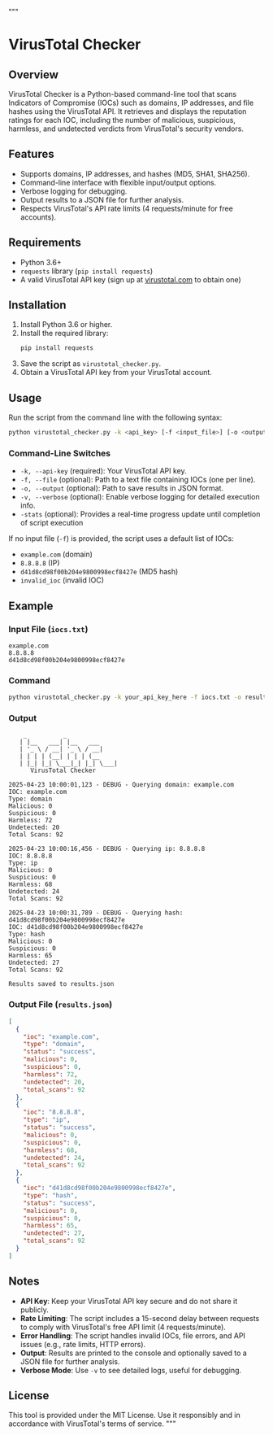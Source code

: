 """
# VirusTotal Checker

## Overview
VirusTotal Checker is a Python-based command-line tool that scans Indicators of Compromise (IOCs) such as domains, IP addresses, and file hashes using the VirusTotal API. It retrieves and displays the reputation ratings for each IOC, including the number of malicious, suspicious, harmless, and undetected verdicts from VirusTotal's security vendors.

## Features
- Supports domains, IP addresses, and hashes (MD5, SHA1, SHA256).
- Command-line interface with flexible input/output options.
- Verbose logging for debugging.
- Output results to a JSON file for further analysis.
- Respects VirusTotal's API rate limits (4 requests/minute for free accounts).

## Requirements
- Python 3.6+
- `requests` library (`pip install requests`)
- A valid VirusTotal API key (sign up at [virustotal.com](https://www.virustotal.com/) to obtain one)

## Installation
1. Install Python 3.6 or higher.
2. Install the required library:
   ```bash
   pip install requests
   ```
3. Save the script as `virustotal_checker.py`.
4. Obtain a VirusTotal API key from your VirusTotal account.

## Usage
Run the script from the command line with the following syntax:
```bash
python virustotal_checker.py -k <api_key> [-f <input_file>] [-o <output_file>] [-v]
```

### Command-Line Switches
- `-k, --api-key` (required): Your VirusTotal API key.
- `-f, --file` (optional): Path to a text file containing IOCs (one per line).
- `-o, --output` (optional): Path to save results in JSON format.
- `-v, --verbose` (optional): Enable verbose logging for detailed execution info.
- `-stats` (optional): Provides a real-time progress update until completion of script execution

If no input file (`-f`) is provided, the script uses a default list of IOCs:
- `example.com` (domain)
- `8.8.8.8` (IP)
- `d41d8cd98f00b204e9800998ecf8427e` (MD5 hash)
- `invalid_ioc` (invalid IOC)

## Example
### Input File (`iocs.txt`)
```text
example.com
8.8.8.8
d41d8cd98f00b204e9800998ecf8427e
```

### Command
```bash
python virustotal_checker.py -k your_api_key_here -f iocs.txt -o results.json -v
```

### Output
```
    _          _          
   | |__   ___| |__   ___ 
   | '_ \ / __| '_ \ / __|
   | | | | (__| | | | (__ 
   | |_| |_| \___|_| |_| \___|
      VirusTotal Checker

2025-04-23 10:00:01,123 - DEBUG - Querying domain: example.com
IOC: example.com
Type: domain
Malicious: 0
Suspicious: 0
Harmless: 72
Undetected: 20
Total Scans: 92

2025-04-23 10:00:16,456 - DEBUG - Querying ip: 8.8.8.8
IOC: 8.8.8.8
Type: ip
Malicious: 0
Suspicious: 0
Harmless: 68
Undetected: 24
Total Scans: 92

2025-04-23 10:00:31,789 - DEBUG - Querying hash: d41d8cd98f00b204e9800998ecf8427e
IOC: d41d8cd98f00b204e9800998ecf8427e
Type: hash
Malicious: 0
Suspicious: 0
Harmless: 65
Undetected: 27
Total Scans: 92

Results saved to results.json
```

### Output File (`results.json`)
```json
[
  {
    "ioc": "example.com",
    "type": "domain",
    "status": "success",
    "malicious": 0,
    "suspicious": 0,
    "harmless": 72,
    "undetected": 20,
    "total_scans": 92
  },
  {
    "ioc": "8.8.8.8",
    "type": "ip",
    "status": "success",
    "malicious": 0,
    "suspicious": 0,
    "harmless": 68,
    "undetected": 24,
    "total_scans": 92
  },
  {
    "ioc": "d41d8cd98f00b204e9800998ecf8427e",
    "type": "hash",
    "status": "success",
    "malicious": 0,
    "suspicious": 0,
    "harmless": 65,
    "undetected": 27,
    "total_scans": 92
  }
]
```

## Notes
- **API Key**: Keep your VirusTotal API key secure and do not share it publicly.
- **Rate Limiting**: The script includes a 15-second delay between requests to comply with VirusTotal's free API limit (4 requests/minute).
- **Error Handling**: The script handles invalid IOCs, file errors, and API issues (e.g., rate limits, HTTP errors).
- **Output**: Results are printed to the console and optionally saved to a JSON file for further analysis.
- **Verbose Mode**: Use `-v` to see detailed logs, useful for debugging.

## License
This tool is provided under the MIT License. Use it responsibly and in accordance with VirusTotal's terms of service.
"""
